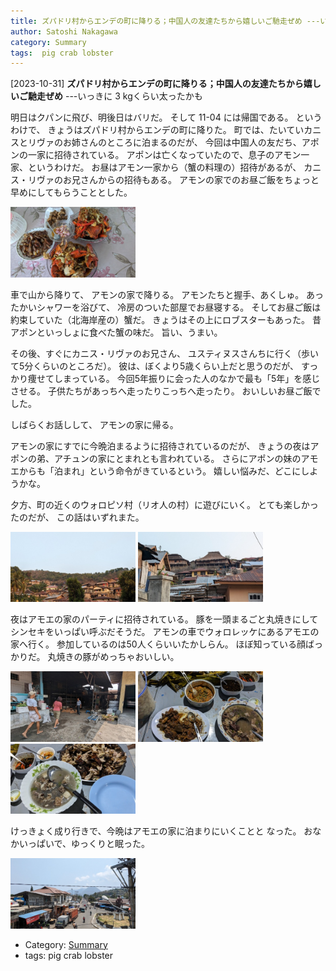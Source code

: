 ```yaml
---
title: ズパドリ村からエンデの町に降りる；中国人の友達たちから嬉しいご馳走ぜめ ---いっきに 3 kgくらい太ったかも
author: Satoshi Nakagawa
category: Summary
tags:  pig crab lobster
---
```


[2023-10-31] **ズパドリ村からエンデの町に降りる；中国人の友達たちから嬉しいご馳走ぜめ**  ---いっきに 3 kgくらい太ったかも

 明日はクパンに飛び、明後日はバリだ。
そして 11-04 には帰国である。
というわけで、
きょうはズパドリ村からエンデの町に降りた。
町では、たいていカニスとリヴァのお姉さんのところに泊まるのだが、
今回は中国人の友だち、アポンの一家に招待されている。
アポンは亡くなっていたので、息子のアモン一家、というわけだ。
お昼はアモン一家から（蟹の料理の）招待があるが、
カニス・リヴァのお兄さんからの招待もある。
アモンの家でのお昼ご飯をちょっと早めにしてもらうこととした。

<a href="/pict/2023-10-31-crab.jpg">
<img src="/pict/2023-10-31-crab.jpg" alt="蟹とロブスター" width="200"/></a>

 車で山から降りて、
アモンの家で降りる。
アモンたちと握手、あくしゅ。
あったかいシャワーを浴びて、
冷房のついた部屋でお昼寝する。
そしてお昼ご飯は約束していた（北海岸産の）蟹だ。
きょうはその上にロブスターもあった。
昔アポンといっしょに食べた蟹の味だ。
旨い、うまい。

 その後、すぐにカニス・リヴァのお兄さん、
ユスティヌスさんちに行く（歩いて5分くらいのところだ）。
彼は、ぼくより5歳くらい上だと思うのだが、
すっかり痩せてしまっている。
今回5年振りに会った人のなかで最も「5年」を感じさせる。
子供たちがあっちへ走ったりこっちへ走ったり。
おいしいお昼ご飯でした。

 しばらくお話しして、
アモンの家に帰る。

 アモンの家にすでに今晩泊まるように招待されているのだが、
きょうの夜はアポンの弟、アチュンの家にとまれとも言われている。
さらにアポンの妹のアモエからも「泊まれ」という命令がきているという。
嬉しい悩みだ、どこにしようかな。

 夕方、町の近くのウォロピソ村（リオ人の村）に遊びにいく。
とても楽しかったのだが、
この話はいずれまた。

<a href="/pict/2023-10-31-wolotopo-1.jpg">
<img src="/pict/2023-10-31-wolotopo-1.jpg" alt="ウォロピソ村の儀礼家屋" width="200"/></a>

<a href="/pict/2023-10-31-wolotopo-2.jpg">
<img src="/pict/2023-10-31-wolotopo-2.jpg" alt="ウォロピソ村の教会" width="200"/></a>

 夜はアモエの家のパーティに招待されている。
豚を一頭まるごと丸焼きにしてシンセキをいっぱい呼ぶだそうだ。
アモンの車でウォロレッケにあるアモエの家へ行く。
参加しているのは50人くらいいたかしらん。
ほぼ知っている顔ばっかりだ。
丸焼きの豚がめっちゃおいしい。

<a href="/pict/2023-10-31-cooking.jpg">
<img src="/pict/2023-10-31-cooking.jpg" alt="豚をやいている" width="200"/></a>

<a href="/pict/2023-10-31-pork-1.jpg">
<img src="/pict/2023-10-31-pork-1.jpg" alt="豚の料理" width="200"/></a>

<a href="/pict/2023-10-31-pork-2.jpg">
<img src="/pict/2023-10-31-pork-2.jpg" alt="豚の料理" width="200"/></a>

 けっきょく成り行きで、今晩はアモエの家に泊まりにいくことと
なった。
おなかいっぱいで、ゆっくりと眠った。

<a href="/pict/2023-10-31-wolowona.jpg">
<img src="/pict/2023-10-31-wolowona.jpg" alt="ウォロレッケの町並み" width="200"/></a>

- Category: [Summary](https://merapano.github.io/categories.html#Summary)
- tags:  pig crab lobster
